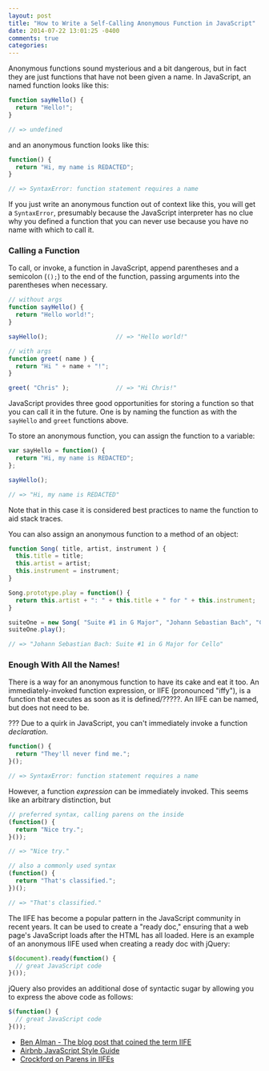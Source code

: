 ```yaml
---
layout: post
title: "How to Write a Self-Calling Anonymous Function in JavaScript"
date: 2014-07-22 13:01:25 -0400
comments: true
categories: 
---
```


Anonymous functions sound mysterious and a bit dangerous, but in fact they are just functions that have not been given a name. In JavaScript, an named function looks like this:

```js
function sayHello() {
  return "Hello!";
}

// => undefined
```

and an anonymous function looks like this:

```js
function() {
  return "Hi, my name is REDACTED";
}

// => SyntaxError: function statement requires a name
```

If you just write an anonymous function out of context like this, you will get a `SyntaxError`, presumably because the JavaScript interpreter has no clue why you defined a function that you can never use because you have no name with which to call it. 

### Calling a Function

To call, or invoke, a function in JavaScript, append parentheses and a semicolon (`();`) to the end of the function, passing arguments into the parentheses when necessary.

```js
// without args
function sayHello() {
  return "Hello world!";
}

sayHello();                   // => "Hello world!"

// with args
function greet( name ) {
  return "Hi " + name + "!";
}

greet( "Chris" );             // => "Hi Chris!"
```

JavaScript provides three good opportunities for storing a function so that you can call it in the future. One is by naming the function as with the `sayHello` and `greet` functions above. 

To store an anonymous function, you can assign the function to a variable:

```js
var sayHello = function() {
  return "Hi, my name is REDACTED";
};

sayHello();

// => "Hi, my name is REDACTED"
```

Note that in this case it is considered best practices to name the function to aid stack traces.

You can also assign an anonymous function to a method of an object:

```js
function Song( title, artist, instrument ) {
  this.title = title;
  this.artist = artist;
  this.instrument = instrument;
}

Song.prototype.play = function() {
  return this.artist + ": " + this.title + " for " + this.instrument;
}

suiteOne = new Song( "Suite #1 in G Major", "Johann Sebastian Bach", "Cello" );
suiteOne.play();

// => "Johann Sebastian Bach: Suite #1 in G Major for Cello"
```

### Enough With All the Names!

There is a way for an anonymous function to have its cake and eat it too. An immediately-invoked function expression, or IIFE (pronounced "iffy"), is a function that executes as soon as it is defined/?????. An IIFE can be named, but does not need to be.

??? Due to a quirk in JavaScript, you can't immediately invoke a function *declaration*.

```js
function() { 
  return "They'll never find me.";
}();

// => SyntaxError: function statement requires a name
```

However, a function *expression* can be immediately invoked. This seems like an arbitrary distinction, but 

```js
// preferred syntax, calling parens on the inside
(function() {
  return "Nice try.";
}());

// => "Nice try."

// also a commonly used syntax
(function() {
  return "That's classified.";
})();

// => "That's classified."
```

The IIFE has become a popular pattern in the JavaScript community in recent years. It can be used to create a "ready doc," ensuring that a web page's JavaScript loads after the HTML has all loaded. Here is an example of an anonymous IIFE used when creating a ready doc with jQuery:

```js
$(document).ready(function() {
  // great JavaScript code
}());
```

jQuery also provides an additional dose of syntactic sugar by allowing you to express the above code as follows:

```js
$(function() {
  // great JavaScript code
}());
```



* [Ben Alman - The blog post that coined the term IIFE](http://benalman.com/news/2010/11/immediately-invoked-function-expression/)
* [Airbnb JavaScript Style Guide](https://github.com/airbnb/javascript)
* [Crockford on Parens in IIFEs]()








<!--  Semicolons

    Yup.

    // bad
    (function() {
      var name = 'Skywalker'
      return name
    })()

    // good
    (function() {
      var name = 'Skywalker';
      return name;
    })();

    // good (guards against the function becoming an argument when two files with IIFEs are concatenated)
    ;(function() {
      var name = 'Skywalker';
      return name;
    })();
 -->


<!-- Name your functions. This is helpful for stack traces.

// bad
var log = function(msg) {
  console.log(msg);
};

// good
var log = function log(msg) {
  console.log(msg);
};

 -->